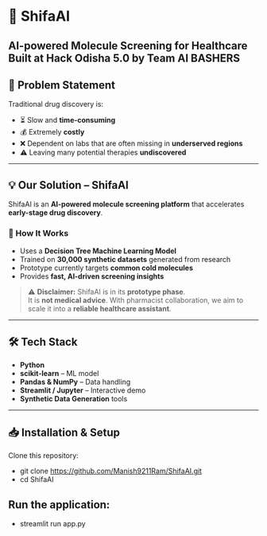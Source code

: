 # 🧪 ShifaAI
**AI-powered Molecule Screening for Healthcare**  
Built at **Hack Odisha 5.0** by **Team AI BASHERS**  
---
## 🚨 Problem Statement
Traditional drug discovery is:
- ⏳ Slow and **time-consuming**  
- 💰 Extremely **costly**  
- ❌ Dependent on labs that are often missing in **underserved regions**  
- ⚠️ Leaving many potential therapies **undiscovered**  
---
## 💡 Our Solution – ShifaAI
ShifaAI is an **AI-powered molecule screening platform** that accelerates **early-stage drug discovery**.
### 🔬 How It Works
- Uses a **Decision Tree Machine Learning Model**  
- Trained on **30,000 synthetic datasets** generated from research  
- Prototype currently targets **common cold molecules**  
- Provides **fast, AI-driven screening insights**  
> ⚠️ **Disclaimer:** ShifaAI is in its **prototype phase**.  
It is **not medical advice**. With pharmacist collaboration, we aim to scale it into a **reliable healthcare assistant**.  
---
## 🛠️ Tech Stack
- **Python**  
- **scikit-learn** – ML model  
- **Pandas & NumPy** – Data handling  
- **Streamlit / Jupyter** – Interactive demo  
- **Synthetic Data Generation** tools  
---
## 📥 Installation & Setup

Clone this repository:
- git clone https://github.com/Manish9211Ram/ShifaAI.git
- cd ShifaAI
## Run the application:
- streamlit run app.py



